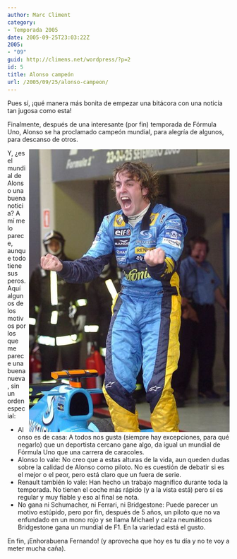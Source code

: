 ```yaml
---
author: Marc Climent
category:
- Temporada 2005
date: 2005-09-25T23:03:22Z
2005:
- "09"
guid: http://climens.net/wordpress/?p=2
id: 5
title: Alonso campeón
url: /2005/09/25/alonso-campeon/
---
```


Pues sí, ¡qué manera más bonita de empezar una bitácora con una noticia tan jugosa como esta!
  
Finalmente, después de una interesante (por fin) temporada de Fórmula Uno, Alonso se ha proclamado campeón mundial, para alegría de algunos, para descanso de otros.
  
<img style="float: right;margin-left: 6px" alt="Alonso levantando el título" src="/files/alonso_campeon.jpg" />
  
Y, ¿es el mundial de Alonso una buena noticia? A mí me lo parece, aunque todo tiene sus peros. Aquí algunos de los motivos por los que me parece una buena nueva, sin un orden especial:

  * Alonso es de casa: A todos nos gusta (siempre hay excepciones, para qué negarlo) que un deportista cercano gane algo, da igual un mundial de Fórmula Uno que una carrera de caracoles.
  * Alonso lo vale: No creo que a estas alturas de la vida, aun queden dudas sobre la calidad de Alonso como piloto. No es cuestión de debatir si es el mejor o el peor, pero está claro que un fuera de serie.
  * Renault también lo vale: Han hecho un trabajo magnífico durante toda la temporada. No tienen el coche más rápido (y a la vista está) pero sí es regular y muy fiable y eso al final se nota.
  * No gana ni Schumacher, ni Ferrari, ni Bridgestone: Puede parecer un motivo estúpido, pero por fin, después de 5 años, un piloto que no va enfundado en un mono rojo y se llama Michael y calza neumáticos Bridgestone gana un mundial de F1. En la variedad está el gusto.

En fin, ¡Enhorabuena Fernando! (y aprovecha que hoy es tu día y no te voy a meter mucha caña).